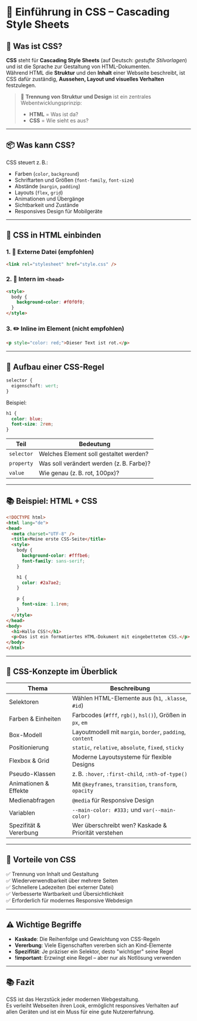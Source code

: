 # 🎨 Einführung in CSS – Cascading Style Sheets

## 🧩 Was ist CSS?

**CSS** steht für **Cascading Style Sheets** (auf Deutsch: *gestufte Stilvorlagen*) und ist die Sprache zur Gestaltung von HTML-Dokumenten.  
Während HTML die **Struktur** und den **Inhalt** einer Webseite beschreibt, ist CSS dafür zuständig, **Aussehen, Layout und visuelles Verhalten** festzulegen.

> 📌 **Trennung von Struktur und Design** ist ein zentrales Webentwicklungsprinzip:  
> - **HTML** = Was ist da?  
> - **CSS** = Wie sieht es aus?

---

## 📦 Was kann CSS?

CSS steuert z. B.:

- Farben (`color`, `background`)
- Schriftarten und Größen (`font-family`, `font-size`)
- Abstände (`margin`, `padding`)
- Layouts (`flex`, `grid`)
- Animationen und Übergänge
- Sichtbarkeit und Zustände
- Responsives Design für Mobilgeräte

---

## 🔗 CSS in HTML einbinden

### 1. 📄 Externe Datei (empfohlen)

```html
<link rel="stylesheet" href="style.css" />
```

### 2. 🧩 Intern im `<head>`

```html
<style>
  body {
    background-color: #f0f0f0;
  }
</style>
```

### 3. ✏️ Inline im Element (nicht empfohlen)

```html
<p style="color: red;">Dieser Text ist rot.</p>
```

---

## 🧠 Aufbau einer CSS-Regel

```css
selector {
  eigenschaft: wert;
}
```

Beispiel:

```css
h1 {
  color: blue;
  font-size: 2rem;
}
```

| Teil        | Bedeutung                                   |
|-------------|----------------------------------------------|
| `selector`  | Welches Element soll gestaltet werden?       |
| `property`  | Was soll verändert werden (z. B. Farbe)?      |
| `value`     | Wie genau (z. B. rot, 100px)?                 |

---

## 📚 Beispiel: HTML + CSS

```html
<!DOCTYPE html>
<html lang="de">
<head>
  <meta charset="UTF-8" />
  <title>Meine erste CSS-Seite</title>
  <style>
    body {
      background-color: #fffbe6;
      font-family: sans-serif;
    }

    h1 {
      color: #2a7ae2;
    }

    p {
      font-size: 1.1rem;
    }
  </style>
</head>
<body>
  <h1>Hallo CSS!</h1>
  <p>Das ist ein formatiertes HTML-Dokument mit eingebettetem CSS.</p>
</body>
</html>
```

---

## 🧱 CSS-Konzepte im Überblick

| Thema                  | Beschreibung                                               |
|------------------------|------------------------------------------------------------|
| Selektoren             | Wählen HTML-Elemente aus (`h1`, `.klasse`, `#id`)          |
| Farben & Einheiten     | Farbcodes (`#fff`, `rgb()`, `hsl()`), Größen in `px`, `em` |
| Box-Modell             | Layoutmodell mit `margin`, `border`, `padding`, `content` |
| Positionierung         | `static`, `relative`, `absolute`, `fixed`, `sticky`       |
| Flexbox & Grid         | Moderne Layoutsysteme für flexible Designs                |
| Pseudo-Klassen         | z. B. `:hover`, `:first-child`, `:nth-of-type()`           |
| Animationen & Effekte  | Mit `@keyframes`, `transition`, `transform`, `opacity`    |
| Medienabfragen         | `@media` für Responsive Design                            |
| Variablen              | `--main-color: #333;` und `var(--main-color)`             |
| Spezifität & Vererbung | Wer überschreibt wen? Kaskade & Priorität verstehen       |

---

## 🔄 Vorteile von CSS

✅ Trennung von Inhalt und Gestaltung  
✅ Wiederverwendbarkeit über mehrere Seiten  
✅ Schnellere Ladezeiten (bei externer Datei)  
✅ Verbesserte Wartbarkeit und Übersichtlichkeit  
✅ Erforderlich für modernes Responsive Webdesign  

---

## ⚠️ Wichtige Begriffe

- **Kaskade**: Die Reihenfolge und Gewichtung von CSS-Regeln
- **Vererbung**: Viele Eigenschaften vererben sich an Kind-Elemente
- **Spezifität**: Je präziser ein Selektor, desto "wichtiger" seine Regel
- **!important**: Erzwingt eine Regel – aber nur als Notlösung verwenden

---

## 📚 Fazit

CSS ist das Herzstück jeder modernen Webgestaltung.  
Es verleiht Webseiten ihren Look, ermöglicht responsives Verhalten auf allen Geräten und ist ein Muss für eine gute Nutzererfahrung.